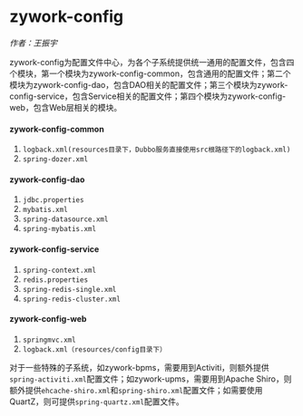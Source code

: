 # zywork-config

*作者：王振宇*

zywork-config为配置文件中心，为各个子系统提供统一通用的配置文件，包含四个模块，第一个模块为zywork-config-common，包含通用的配置文件；第二个模块为zywork-config-dao，包含DAO相关的配置文件；第三个模块为zywork-config-service，包含Service相关的配置文件；第四个模块为zywork-config-web，包含Web层相关的模块。

#### zywork-config-common
1. ```logback.xml(resources目录下，Dubbo服务直接使用src根路径下的logback.xml)```
2. ```spring-dozer.xml```

#### zywork-config-dao
1. ```jdbc.properties```
2. ```mybatis.xml```
3. ```spring-datasource.xml```
4. ```spring-mybatis.xml```

#### zywork-config-service
1. ```spring-context.xml```
2. ```redis.properties```
3. ```spring-redis-single.xml```
4. ```spring-redis-cluster.xml```

#### zywork-config-web
1. ```springmvc.xml```
2. ```logback.xml（resources/config目录下）```

对于一些特殊的子系统，如zywork-bpms，需要用到Activiti，则额外提供```spring-activiti.xml```配置文件；如zywork-upms，需要用到Apache Shiro，则额外提供```ehcache-shiro.xml```和```spring-shiro.xml```配置文件；如需要使用QuartZ，则可提供```spring-quartz.xml```配置文件。
